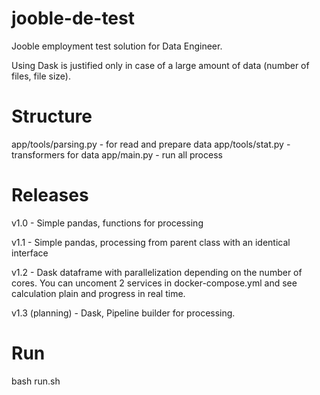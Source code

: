 # jooble-de-test
Jooble employment test solution for Data Engineer.

Using Dask is justified only in case of a large amount of data (number of files, file size).

# Structure 
app/tools/parsing.py - for read and prepare data
app/tools/stat.py - transformers for data
app/main.py - run all process

# Releases
v1.0 - Simple pandas, functions for processing

v1.1 - Simple pandas, processing from parent class with an identical interface

v1.2 - Dask dataframe with parallelization depending on the number of cores. 
You can uncoment 2 services in docker-compose.yml and see calculation plain and progress in real time.

v1.3 (planning) - Dask, Pipeline builder for processing.

# Run
bash run.sh
